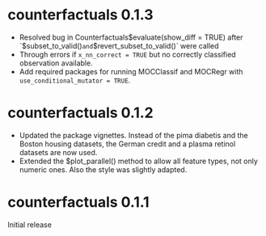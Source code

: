 # counterfactuals 0.1.3
* Resolved bug in Counterfactuals$evaluate(show_diff = TRUE) after `$subset_to_valid()` and `$revert_subset_to_valid()` were called
* Through errors if `x_nn_correct = TRUE` but no correctly classified observation available. 
* Add required packages for running MOCClassif and MOCRegr with `use_conditional_mutator = TRUE`.

# counterfactuals 0.1.2
* Updated the package vignettes. Instead of the pima diabetis and the Boston 
housing datasets, the German credit and a plasma retinol datasets are now used.
* Extended the $plot_parallel() method to allow all feature types, not only numeric ones.
Also the style was slightly adapted.

# counterfactuals 0.1.1
Initial release
